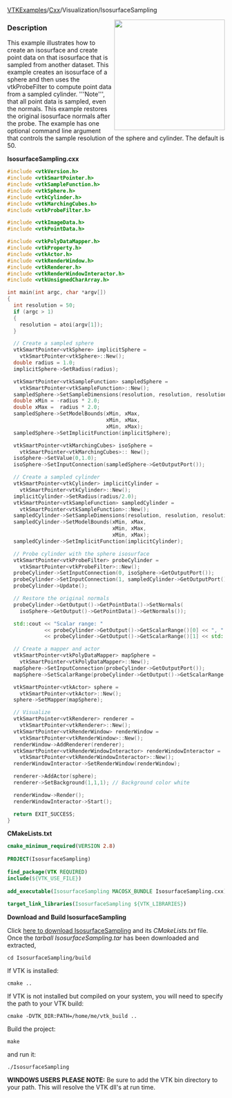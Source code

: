 [VTKExamples](Home)/[Cxx](Cxx)/Visualization/IsosurfaceSampling

<img align="right" src="https://github.com/lorensen/VTKExamples/raw/master/Testing/Baseline/Visualization/TestIsosurfaceSampling.png" width="256" />

### Description
This example illustrates how to create an isosurface and create point data on that isosurface that is sampled from another dataset. This example creates an isosurface of a sphere and then uses the vtkProbeFilter to compute point data from a sampled cylinder. '''Note''', that all point data is sampled, even the normals. This example restores the original isosurface normals after the probe. The example has one optional command line argument that controls the sample resolution of the sphere and cylinder. The default is 50.

**IsosurfaceSampling.cxx**
```c++
#include <vtkVersion.h>
#include <vtkSmartPointer.h>
#include <vtkSampleFunction.h>
#include <vtkSphere.h>
#include <vtkCylinder.h>
#include <vtkMarchingCubes.h>
#include <vtkProbeFilter.h>

#include <vtkImageData.h>
#include <vtkPointData.h>

#include <vtkPolyDataMapper.h>
#include <vtkProperty.h>
#include <vtkActor.h>
#include <vtkRenderWindow.h>
#include <vtkRenderer.h>
#include <vtkRenderWindowInteractor.h>
#include <vtkUnsignedCharArray.h>

int main(int argc, char *argv[])
{
  int resolution = 50;
  if (argc > 1)
  {
    resolution = atoi(argv[1]);
  }

  // Create a sampled sphere
  vtkSmartPointer<vtkSphere> implicitSphere =
    vtkSmartPointer<vtkSphere>::New();
  double radius = 1.0;
  implicitSphere->SetRadius(radius);

  vtkSmartPointer<vtkSampleFunction> sampledSphere =
    vtkSmartPointer<vtkSampleFunction>::New();
  sampledSphere->SetSampleDimensions(resolution, resolution, resolution);
  double xMin = -radius * 2.0;
  double xMax =  radius * 2.0;
  sampledSphere->SetModelBounds(xMin, xMax,
                                xMin, xMax,
                                xMin, xMax);
  sampledSphere->SetImplicitFunction(implicitSphere);

  vtkSmartPointer<vtkMarchingCubes> isoSphere =
    vtkSmartPointer<vtkMarchingCubes>:: New();
  isoSphere->SetValue(0,1.0);
  isoSphere->SetInputConnection(sampledSphere->GetOutputPort());

  // Create a sampled cylinder
  vtkSmartPointer<vtkCylinder> implicitCylinder =
    vtkSmartPointer<vtkCylinder>::New();
  implicitCylinder->SetRadius(radius/2.0);
  vtkSmartPointer<vtkSampleFunction> sampledCylinder =
    vtkSmartPointer<vtkSampleFunction>::New();
  sampledCylinder->SetSampleDimensions(resolution, resolution, resolution);
  sampledCylinder->SetModelBounds(xMin, xMax,
                                  xMin, xMax,
                                  xMin, xMax);
  sampledCylinder->SetImplicitFunction(implicitCylinder);

  // Probe cylinder with the sphere isosurface
  vtkSmartPointer<vtkProbeFilter> probeCylinder =
    vtkSmartPointer<vtkProbeFilter>::New();
  probeCylinder->SetInputConnection(0, isoSphere->GetOutputPort());
  probeCylinder->SetInputConnection(1, sampledCylinder->GetOutputPort());
  probeCylinder->Update();

  // Restore the original normals
  probeCylinder->GetOutput()->GetPointData()->SetNormals(
    isoSphere->GetOutput()->GetPointData()->GetNormals());

  std::cout << "Scalar range: "
            << probeCylinder->GetOutput()->GetScalarRange()[0] << ", "
            << probeCylinder->GetOutput()->GetScalarRange()[1] << std::endl;

  // Create a mapper and actor
  vtkSmartPointer<vtkPolyDataMapper> mapSphere =
    vtkSmartPointer<vtkPolyDataMapper>::New();
  mapSphere->SetInputConnection(probeCylinder->GetOutputPort());
  mapSphere->SetScalarRange(probeCylinder->GetOutput()->GetScalarRange());

  vtkSmartPointer<vtkActor> sphere =
    vtkSmartPointer<vtkActor>::New();
  sphere->SetMapper(mapSphere);

  // Visualize
  vtkSmartPointer<vtkRenderer> renderer =
    vtkSmartPointer<vtkRenderer>::New();
  vtkSmartPointer<vtkRenderWindow> renderWindow =
    vtkSmartPointer<vtkRenderWindow>::New();
  renderWindow->AddRenderer(renderer);
  vtkSmartPointer<vtkRenderWindowInteractor> renderWindowInteractor =
    vtkSmartPointer<vtkRenderWindowInteractor>::New();
  renderWindowInteractor->SetRenderWindow(renderWindow);

  renderer->AddActor(sphere);
  renderer->SetBackground(1,1,1); // Background color white

  renderWindow->Render();
  renderWindowInteractor->Start();

  return EXIT_SUCCESS;
}
```
**CMakeLists.txt**
```cmake
cmake_minimum_required(VERSION 2.8)
 
PROJECT(IsosurfaceSampling)
 
find_package(VTK REQUIRED)
include(${VTK_USE_FILE})
 
add_executable(IsosurfaceSampling MACOSX_BUNDLE IsosurfaceSampling.cxx)
 
target_link_libraries(IsosurfaceSampling ${VTK_LIBRARIES})
```

**Download and Build IsosurfaceSampling**

Click [here to download IsosurfaceSampling](https://github.com/lorensen/VTKWikiExamplesTarballs/raw/master/IsosurfaceSampling.tar) and its *CMakeLists.txt* file.
Once the *tarball IsosurfaceSampling.tar* has been downloaded and extracted,
```
cd IsosurfaceSampling/build 
```
If VTK is installed:
```
cmake ..
```
If VTK is not installed but compiled on your system, you will need to specify the path to your VTK build:
```
cmake -DVTK_DIR:PATH=/home/me/vtk_build ..
```
Build the project:
```
make
```
and run it:
```
./IsosurfaceSampling
```
**WINDOWS USERS PLEASE NOTE:** Be sure to add the VTK bin directory to your path. This will resolve the VTK dll's at run time.

